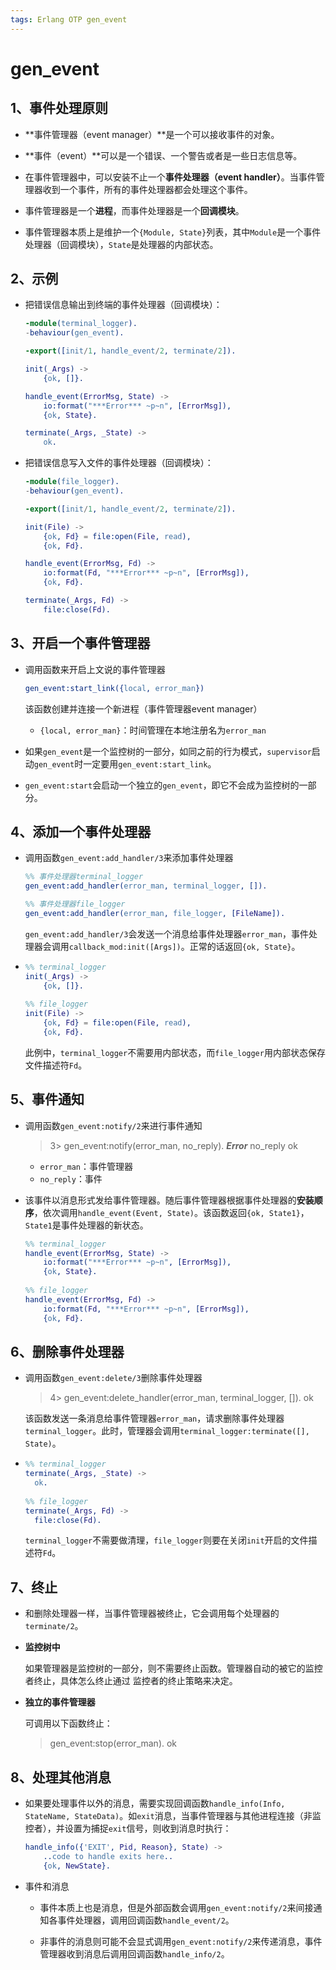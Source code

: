 ```yaml
---
tags: Erlang OTP gen_event
---
```


# gen_event

## 1、事件处理原则

- **事件管理器（event manager）**是一个可以接收事件的对象。
- **事件（event）**可以是一个错误、一个警告或者是一些日志信息等。

- 在事件管理器中，可以安装不止一个**事件处理器（event handler）**。当事件管理器收到一个事件，所有的事件处理器都会处理这个事件。
- 事件管理器是一个**进程**，而事件处理器是一个**回调模块**。
- 事件管理器本质上是维护一个`{Module, State}`列表，其中`Module`是一个事件处理器（回调模块），`State`是处理器的内部状态。



## 2、示例

- 把错误信息输出到终端的事件处理器（回调模块）：

  ```erlang
  -module(terminal_logger).
  -behaviour(gen_event).
  
  -export([init/1, handle_event/2, terminate/2]).
  
  init(_Args) ->
      {ok, []}.
  
  handle_event(ErrorMsg, State) ->
      io:format("***Error*** ~p~n", [ErrorMsg]),
      {ok, State}.
  
  terminate(_Args, _State) ->
      ok.
  ```

- 把错误信息写入文件的事件处理器（回调模块）：

  ```erlang
  -module(file_logger).
  -behaviour(gen_event).
  
  -export([init/1, handle_event/2, terminate/2]).
  
  init(File) ->
      {ok, Fd} = file:open(File, read),
      {ok, Fd}.
  
  handle_event(ErrorMsg, Fd) ->
      io:format(Fd, "***Error*** ~p~n", [ErrorMsg]),
      {ok, Fd}.
  
  terminate(_Args, Fd) ->
      file:close(Fd).
  ```



## 3、开启一个事件管理器

- 调用函数来开启上文说的事件管理器

  ```erlang
  gen_event:start_link({local, error_man})
  ```

  该函数创建并连接一个新进程（事件管理器event manager）

  - `{local, error_man}`：时间管理在本地注册名为`error_man`

- 如果`gen_event`是一个监控树的一部分，如同之前的行为模式，`supervisor`启动`gen_event`时一定要用`gen_event:start_link`。

- `gen_event:start`会启动一个独立的`gen_event`，即它不会成为监控树的一部分。



## 4、添加一个事件处理器

- 调用函数`gen_event:add_handler/3`来添加事件处理器

  ```erlang
  %% 事件处理器terminal_logger
  gen_event:add_handler(error_man, terminal_logger, []).
  
  %% 事件处理器file_logger
  gen_event:add_handler(error_man, file_logger, [FileName]).
  ```

  `gen_event:add_handler/3`会发送一个消息给事件处理器`error_man`，事件处理器会调用`callback_mod:init([Args])`。正常的话返回`{ok, State}`。

- ```erlang
  %% terminal_logger
  init(_Args) ->
      {ok, []}.
      
  %% file_logger
  init(File) ->
      {ok, Fd} = file:open(File, read),
      {ok, Fd}.
  ```

  此例中，`terminal_logger`不需要用内部状态，而`file_logger`用内部状态保存文件描述符`Fd`。



## 5、事件通知

- 调用函数`gen_event:notify/2`来进行事件通知

  > 3> gen_event:notify(error_man, no_reply).
  > ***Error*** no_reply
  > ok

  - `error_man`：事件管理器
  - `no_reply`：事件

- 该事件以消息形式发给事件管理器。随后事件管理器根据事件处理器的**安装顺序**，依次调用`handle_event(Event, State)`。该函数返回`{ok, State1}`，`State1`是事件处理器的新状态。

  ```erlang
  %% terminal_logger
  handle_event(ErrorMsg, State) ->
      io:format("***Error*** ~p~n", [ErrorMsg]),
      {ok, State}.
      
  %% file_logger
  handle_event(ErrorMsg, Fd) ->
      io:format(Fd, "***Error*** ~p~n", [ErrorMsg]),
      {ok, Fd}.
  ```

  

## 6、删除事件处理器

- 调用函数`gen_event:delete/3`删除事件处理器

  > 4> gen_event:delete_handler(error_man, terminal_logger, []).
  > ok

  该函数发送一条消息给事件管理器`error_man`，请求删除事件处理器`terminal_logger`。此时，管理器会调用`terminal_logger:terminate([], State)`。

- ```erlang
  %% terminal_logger
  terminate(_Args, _State) ->
  	ok.
  	
  %% file_logger
  terminate(_Args, Fd) ->
  	file:close(Fd).
  ```

  `terminal_logger`不需要做清理，`file_logger`则要在关闭`init`开启的文件描述符`Fd`。



## 7、终止

- 和删除处理器一样，当事件管理器被终止，它会调用每个处理器的`terminate/2`。

- **监控树中**

  如果管理器是监控树的一部分，则不需要终止函数。管理器自动的被它的监控者终止，具体怎么终止通过 监控者的终止策略来决定。

- **独立的事件管理器**

  可调用以下函数终止：

  > gen_event:stop(error_man).
  > ok



## 8、处理其他消息

- 如果要处理事件以外的消息，需要实现回调函数`handle_info(Info, StateName, StateData)`。如`exit`消息，当事件管理器与其他进程连接（非监控者），并设置为捕捉`exit`信号，则收到消息时执行：

  ```erlang
  handle_info({'EXIT', Pid, Reason}, State) ->
      ..code to handle exits here..
      {ok, NewState}.
  ```

- 事件和消息

  - 事件本质上也是消息，但是外部函数会调用`gen_event:notify/2`来间接通知各事件处理器，调用回调函数`handle_event/2`。

  - 非事件的消息则可能不会显式调用`gen_event:notify/2`来传递消息，事件管理器收到消息后调用回调函数`handle_info/2`。

